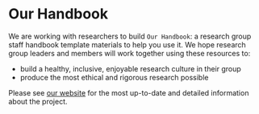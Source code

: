 # Our Handbook

<!--
Replace below with the following:

This is the README for the <GROUP-NAME> group handbook. Please see [our website](https://<YOUR-GH-USERNAME>.github.io/<YOUR-REPO-/NAME>) for the most up-to-date and detailed information about the group.
-->

We are working with researchers to build `Our Handbook`: a research group staff handbook template materials to help you use it. 
We hope research group leaders and members will work together using these resources to:
- build a healthy, inclusive, enjoyable research culture in their group 
- produce the most ethical and rigorous research possible

Please see [our website](https://very-good-science.github.io/our-handbook) for the most up-to-date and detailed information about the project.
